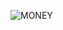 ![MONEY](https://github.com/EReeeN1208/EReeeN1208/assets/52812989/d1993731-a454-4778-b56c-7c34bbfb715c)

<!--
**EReeeN1208/EReeeN1208** is a ✨ _special_ ✨ repository because its `README.md` (this file) appears on your GitHub profile.

Here are some ideas to get you started:

- 🔭 I’m currently working on ...
- 🌱 I’m currently learning ...
- 👯 I’m looking to collaborate on ...
- 🤔 I’m looking for help with ...
- 💬 Ask me about ...
- 📫 How to reach me: ...
- 😄 Pronouns: ...
- ⚡ Fun fact: ...
-->

